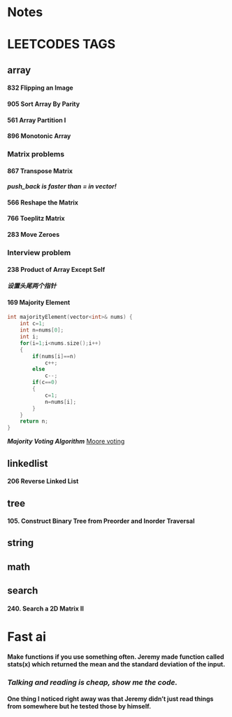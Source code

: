 # Notes
# LEETCODES TAGS
## array
#### 832	Flipping an Image  
#### 905	Sort Array By Parity  
#### 561	Array Partition I  
#### 896	Monotonic Array  
### Matrix problems
#### 867	Transpose Matrix   
***push_back is faster than = in vector!***  
#### 566	Reshape the Matrix  
#### 766 Toeplitz Matrix  
#### 283	Move Zeroes 
### Interview problem
#### 238 Product of Array Except Self  
***设置头尾两个指针***  
#### 169 Majority Element  
```c++
int majorityElement(vector<int>& nums) {
    int c=1;
    int n=nums[0];
    int i;
    for(i=1;i<nums.size();i++)
    {
        if(nums[i]==n)
            c++;
        else
            c--;
        if(c==0)
        {
            c=1;
            n=nums[i];
        }
    }
    return n;
}
```
***Majority Voting Algorithm***
[Moore voting](https://gregable.com/2013/10/majority-vote-algorithm-find-majority.html)
## linkedlist
#### 206 Reverse Linked List
## tree
#### 105. Construct Binary Tree from Preorder and Inorder Traversal
## string
## math
## search
#### 240. Search a 2D Matrix II

# Fast ai
#### Make functions if you use something often. Jeremy made function called stats(x) which returned the mean and the standard deviation of the input.
### ***Talking and reading is cheap, show me the code.***
#### One thing I noticed right away was that Jeremy didn’t just read things from somewhere but he tested those by himself.
